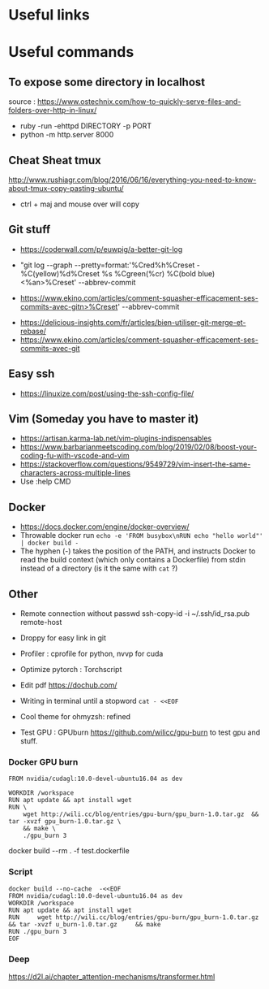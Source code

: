 # Useful links

# Useful commands

## To expose some directory in localhost

source : https://www.ostechnix.com/how-to-quickly-serve-files-and-folders-over-http-in-linux/

- ruby -run -ehttpd DIRECTORY -p PORT
- python -m http.server 8000

## Cheat Sheat tmux

http://www.rushiagr.com/blog/2016/06/16/everything-you-need-to-know-about-tmux-copy-pasting-ubuntu/

- ctrl + maj and mouse over will copy

## Git stuff

- https://coderwall.com/p/euwpig/a-better-git-log

- "git log --graph --pretty=format:'%Cred%h%Creset -%C(yellow)%d%Creset %s %Cgreen(%cr) %C(bold blue)<%an>%Creset' --abbrev-commit

- https://www.ekino.com/articles/comment-squasher-efficacement-ses-commits-avec-gitn>%Creset' --abbrev-commit

* https://delicious-insights.com/fr/articles/bien-utiliser-git-merge-et-rebase/
* https://www.ekino.com/articles/comment-squasher-efficacement-ses-commits-avec-git

## Easy ssh

- https://linuxize.com/post/using-the-ssh-config-file/

## Vim (Someday you have to master it)

- https://artisan.karma-lab.net/vim-plugins-indispensables
- https://www.barbarianmeetscoding.com/blog/2019/02/08/boost-your-coding-fu-with-vscode-and-vim
- https://stackoverflow.com/questions/9549729/vim-insert-the-same-characters-across-multiple-lines
- Use :help CMD

## Docker

- https://docs.docker.com/engine/docker-overview/
- Throwable docker run `echo -e 'FROM busybox\nRUN echo "hello world"' | docker build -`
- The hyphen (-) takes the position of the PATH, and instructs Docker to read the build context (which only contains a Dockerfile) from stdin instead of a directory (is it the same with `cat` ?)

## Other

- Remote connection without passwd ssh-copy-id -i ~/.ssh/id_rsa.pub remote-host

- Droppy for easy link in git
- Profiler : cprofile for python, nvvp for cuda
- Optimize pytorch : Torchscript
- Edit pdf https://dochub.com/
- Writing in terminal until a stopword `cat - <<EOF`
- Cool theme for ohmyzsh: refined
- Test GPU : GPUburn https://github.com/wilicc/gpu-burn to test gpu and stuff.

### Docker GPU burn

```docker
FROM nvidia/cudagl:10.0-devel-ubuntu16.04 as dev

WORKDIR /workspace
RUN apt update && apt install wget
RUN \
    wget http://wili.cc/blog/entries/gpu-burn/gpu_burn-1.0.tar.gz  && tar -xvzf gpu_burn-1.0.tar.gz \
    && make \
    ./gpu_burn 3
```

docker build --rm . -f test.dockerfile

### Script

```docker
docker build --no-cache  -<<EOF
FROM nvidia/cudagl:10.0-devel-ubuntu16.04 as dev
WORKDIR /workspace
RUN apt update && apt install wget
RUN     wget http://wili.cc/blog/entries/gpu-burn/gpu_burn-1.0.tar.gz  && tar -xvzf u_burn-1.0.tar.gz     && make
RUN ./gpu_burn 3
EOF
```

### Deep

https://d2l.ai/chapter_attention-mechanisms/transformer.html

